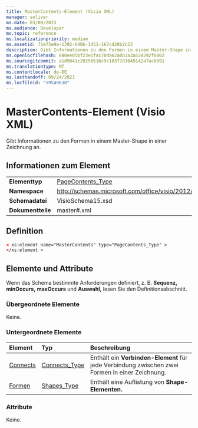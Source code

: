 ```yaml
---
title: MasterContents-Element (Visio XML)
manager: soliver
ms.date: 03/09/2015
ms.audience: Developer
ms.topic: reference
ms.localizationpriority: medium
ms.assetid: 71e75e9a-1392-b40b-1d51-167cd28b2c53
description: Gibt Informationen zu den Formen in einem Master-Shape in einer Zeichnung an.
ms.openlocfilehash: 840ee05bf23e1fac70da62a0b3a3a534292f6002
ms.sourcegitcommit: a1d9041c20256616c9c183f7d1049142a7ac6991
ms.translationtype: MT
ms.contentlocale: de-DE
ms.lasthandoff: 09/24/2021
ms.locfileid: "59549630"
---
```

# <a name="mastercontents-element-visio-xml"></a>MasterContents-Element (Visio XML)

Gibt Informationen zu den Formen in einem Master-Shape in einer Zeichnung an. 
  
## <a name="element-information"></a>Informationen zum Element

|||
|:-----|:-----|
|**Elementtyp** <br/> |[PageContents_Type](pagecontents_type-complextypevisio-xml.md) <br/> |
|**Namespace** <br/> |http://schemas.microsoft.com/office/visio/2012/main  <br/> |
|**Schemadatei** <br/> |VisioSchema15.xsd  <br/> |
|**Dokumentteile** <br/> |master#.xml  <br/> |
   
## <a name="definition"></a>Definition

```XML
< xs:element name="MasterContents" type="PageContents_Type" >
</xs:element >
```

## <a name="elements-and-attributes"></a>Elemente und Attribute

Wenn das Schema bestimmte Anforderungen definiert, z. B. **Sequenz,** **minOccurs,** **maxOccurs** und **Auswahl,** lesen Sie den Definitionsabschnitt. 
  
### <a name="parent-elements"></a>Übergeordnete Elemente

Keine.
  
### <a name="child-elements"></a>Untergeordnete Elemente

|**Element**|**Typ**|**Beschreibung**|
|:-----|:-----|:-----|
|[Connects](connects-element-pagecontents_type-complextypevisio-xml.md) <br/> |[Connects_Type](connects_type-complextypevisio-xml.md) <br/> |Enthält ein **Verbinden-Element** für jede Verbindung zwischen zwei Formen in einer Zeichnung.  <br/> |
|[Formen](shapes-element-pagecontents_type-complextypevisio-xml.md) <br/> |[Shapes_Type](shapes_type-complextypevisio-xml.md) <br/> |Enthält eine Auflistung von **Shape-Elementen.**  <br/> |
   
### <a name="attributes"></a>Attribute

Keine.
  


